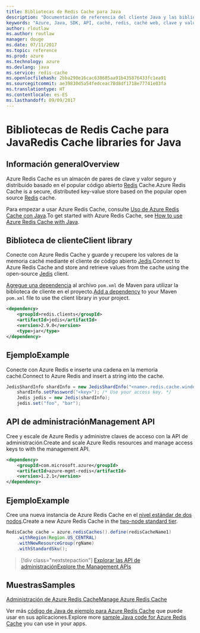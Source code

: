```yaml
---
title: Bibliotecas de Redis Cache para Java
description: "Documentación de referencia del cliente Java y las bibliotecas de administración de Redis Cache para Java"
keywords: "Azure, Java, SDK, API, caché, redis, caché web, clave y valor, en memoria"
author: rloutlaw
ms.author: routlaw
manager: douge
ms.date: 07/11/2017
ms.topic: reference
ms.prod: azure
ms.technology: azure
ms.devlang: java
ms.service: redis-cache
ms.openlocfilehash: 2bba290e16cac638685aa91b435876433fc1ea91
ms.sourcegitcommit: ae39830d5a54fedceac78d8df1718e77741e03fa
ms.translationtype: HT
ms.contentlocale: es-ES
ms.lasthandoff: 09/09/2017
---
```

# <a name="redis-cache-libraries-for-java"></a><span data-ttu-id="6492b-104">Bibliotecas de Redis Cache para Java</span><span class="sxs-lookup"><span data-stu-id="6492b-104">Redis Cache libraries for Java</span></span>

## <a name="overview"></a><span data-ttu-id="6492b-105">Información general</span><span class="sxs-lookup"><span data-stu-id="6492b-105">Overview</span></span>

<span data-ttu-id="6492b-106">Azure Redis Cache es un almacén de pares de clave y valor seguro y distribuido basado en el popular código abierto [Redis](https://redis.io/) Cache.</span><span class="sxs-lookup"><span data-stu-id="6492b-106">Azure Redis Cache is a secure, distributed key-value store based on the popular open source [Redis](https://redis.io/) cache.</span></span> 

<span data-ttu-id="6492b-107">Para empezar a usar Azure Redis Cache, consulte [Uso de Azure Redis Cache con Java](/azure/redis-cache/cache-java-get-started).</span><span class="sxs-lookup"><span data-stu-id="6492b-107">To get started with Azure Redis Cache, see [How to use Azure Redis Cache with Java](/azure/redis-cache/cache-java-get-started).</span></span>

## <a name="client-library"></a><span data-ttu-id="6492b-108">Biblioteca de cliente</span><span class="sxs-lookup"><span data-stu-id="6492b-108">Client library</span></span>

<span data-ttu-id="6492b-109">Conecte con Azure Redis Cache y guarde y recupere los valores de la memoria caché mediante el cliente de código abierto [Jedis](https://github.com/xetorthio/jedis).</span><span class="sxs-lookup"><span data-stu-id="6492b-109">Connect to Azure Redis Cache and store and retrieve values from the cache using the open-source [Jedis](https://github.com/xetorthio/jedis) client.</span></span>  

<span data-ttu-id="6492b-110">[Agregue una dependencia](https://maven.apache.org/guides/getting-started/index.html#How_do_I_use_external_dependencies) al archivo `pom.xml` de Maven para utilizar la biblioteca de cliente en el proyecto.</span><span class="sxs-lookup"><span data-stu-id="6492b-110">[Add a dependency](https://maven.apache.org/guides/getting-started/index.html#How_do_I_use_external_dependencies) to your Maven `pom.xml` file to use the client library in your project.</span></span>   

```XML
<dependency>
    <groupId>redis.clients</groupId>
    <artifactId>jedis</artifactId>
    <version>2.9.0</version>
    <type>jar</type>
</dependency>
```

## <a name="example"></a><span data-ttu-id="6492b-111">Ejemplo</span><span class="sxs-lookup"><span data-stu-id="6492b-111">Example</span></span>

<span data-ttu-id="6492b-112">Conecte con Azure Redis e inserte una cadena en la memoria caché.</span><span class="sxs-lookup"><span data-stu-id="6492b-112">Connect to Azure Redis and insert a string into the cache.</span></span>

```java
JedisShardInfo shardInfo = new JedisShardInfo("<name>.redis.cache.windows.net", 6380, useSsl);
    shardInfo.setPassword("<key>"); /* Use your access key. */
    Jedis jedis = new Jedis(shardInfo);
    jedis.set("foo", "bar");
```

## <a name="management-api"></a><span data-ttu-id="6492b-113">API de administración</span><span class="sxs-lookup"><span data-stu-id="6492b-113">Management API</span></span>

<span data-ttu-id="6492b-114">Cree y escale de Azure Redis y administre claves de acceso con la API de administración.</span><span class="sxs-lookup"><span data-stu-id="6492b-114">Create and scale Azure Redis resources and manage access keys to with the management API.</span></span>

```XML
<dependency>
    <groupId>com.microsoft.azure</groupId>
    <artifactId>azure-mgmt-redis</artifactId>
    <version>1.2.1</version>
</dependency>
```

## <a name="example"></a><span data-ttu-id="6492b-115">Ejemplo</span><span class="sxs-lookup"><span data-stu-id="6492b-115">Example</span></span>

<span data-ttu-id="6492b-116">Cree una nueva instancia de Azure Redis Cache en el [nivel estándar de dos nodos](https://azure.microsoft.com/services/cache/).</span><span class="sxs-lookup"><span data-stu-id="6492b-116">Create a new Azure Redis Cache in the [two-node standard tier](https://azure.microsoft.com/services/cache/).</span></span> 

```java
RedisCache cache = azure.redisCaches().define(redisCacheName1)
    .withRegion(Region.US_CENTRAL)
    .withNewResourceGroup(rgName)
    .withStandardSku();
```

> [!div class="nextstepaction"]
> [<span data-ttu-id="6492b-117">Explorar las API de administración</span><span class="sxs-lookup"><span data-stu-id="6492b-117">Explore the Management APIs</span></span>](/java/api/overview/azure/rediscache/managementapi)

## <a name="samples"></a><span data-ttu-id="6492b-118">Muestras</span><span class="sxs-lookup"><span data-stu-id="6492b-118">Samples</span></span>

[<span data-ttu-id="6492b-119">Administración de Azure Redis Cache</span><span class="sxs-lookup"><span data-stu-id="6492b-119">Manage Azure Redis Cache</span></span>](https://github.com/Azure-Samples/redis-java-manage-cache)   

<span data-ttu-id="6492b-120">Ver más [código de Java de ejemplo para Azure Redis Cache](https://azure.microsoft.com/resources/samples/?platform=java&term=redis) que puede usar en sus aplicaciones.</span><span class="sxs-lookup"><span data-stu-id="6492b-120">Explore more [sample Java code for Azure Redis Cache](https://azure.microsoft.com/resources/samples/?platform=java&term=redis) you can use in your apps.</span></span>
